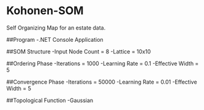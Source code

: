 # Kohonen-SOM
Self Organizing Map for an estate data. </br>

##Program
-.NET Console Application

##SOM Structure
-Input Node Count = 8
-Lattice = 10x10

##Ordering Phase
-Iterations = 1000
-Learning Rate = 0.1
-Effective Width = 5

##Convergence Phase
-Iterations = 50000
-Learning Rate = 0.01
-Effective Width = 5

##Topological Function
-Gaussian
